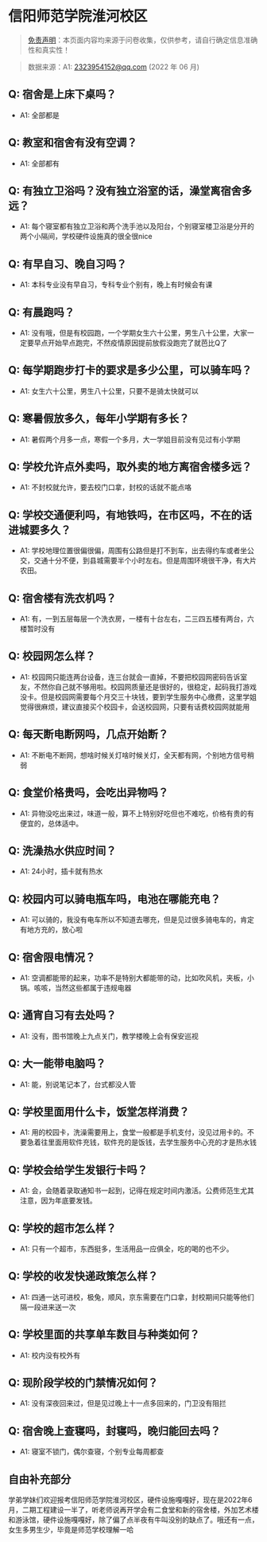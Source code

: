 # 信阳师范学院淮河校区

> [免责声明](https://colleges.chat/#_3)：本页面内容均来源于问卷收集，仅供参考，请自行确定信息准确性和真实性！

> 数据来源：A1: 2323954152@qq.com (2022 年 06 月)

## Q: 宿舍是上床下桌吗？

- A1: 全部都是

## Q: 教室和宿舍有没有空调？

- A1: 全部都有

## Q: 有独立卫浴吗？没有独立浴室的话，澡堂离宿舍多远？

- A1: 每个寝室都有独立卫浴和两个洗手池以及阳台，个别寝室楼卫浴是分开的两个小隔间，学校硬件设施真的很全很nice

## Q: 有早自习、晚自习吗？

- A1: 本科专业没有早自习，专科专业个别有，晚上有时候会有课

## Q: 有晨跑吗？

- A1: 没有哦，但是有校园跑，一个学期女生六十公里，男生八十公里，大家一定要早点开始早点跑完，不然疫情原因提前放假没跑完了就芭比Q了

## Q: 每学期跑步打卡的要求是多少公里，可以骑车吗？

- A1: 女生六十公里，男生八十公里，只要不是骑太快就可以

## Q: 寒暑假放多久，每年小学期有多长？

- A1: 暑假两个月多一点，寒假一个多月，大一学姐目前没有见过有小学期

## Q: 学校允许点外卖吗，取外卖的地方离宿舍楼多远？

- A1: 不封校就允许，要去校门口拿，封校的话就不能点咯

## Q: 学校交通便利吗，有地铁吗，在市区吗，不在的话进城要多久？

- A1: 学校地理位置很偏很偏，周围有公路但是打不到车，出去得约车或者坐公交，交通十分不便，到县城需要半个小时左右。但是周围环境很干净，有大片农田。

## Q: 宿舍楼有洗衣机吗？

- A1: 有，一到五层每层一个洗衣房，一楼有十台左右，二三四五楼有两台，六楼暂时没有

## Q: 校园网怎么样？

- A1: 校园网只能连两台设备，连三台就会一直掉，不要把校园网密码告诉室友，不然你自己就不够用啦。校园网质量还是很好的，很稳定，起码我打游戏没卡。但是校园网需要每个月交三十块钱，要到学生服务中心缴费，这里学姐觉得很麻烦，建议直接买个校园卡，会送校园网，只要有话费校园网就能用

## Q: 每天断电断网吗，几点开始断？

- A1: 不断电不断网，想啥时候关灯啥时候关灯，全天都有网，个别地方信号稍弱

## Q: 食堂价格贵吗，会吃出异物吗？

- A1: 异物没吃出来过，味道一般，算不上特别好吃但也不难吃，价格有贵的有便宜的，总体适中。

## Q: 洗澡热水供应时间？

- A1: 24小时，插卡就有热水

## Q: 校园内可以骑电瓶车吗，电池在哪能充电？

- A1: 可以骑的，我没有电车所以不知道去哪充，但是见过很多骑电车的，肯定有地方充的，放心啦

## Q: 宿舍限电情况？

- A1: 空调都能带的起来，功率不是特别大都能带的动，比如吹风机，夹板，小锅。咳咳，当然这些都属于违规电器

## Q: 通宵自习有去处吗？

- A1: 没有，图书馆晚上九点关门，教学楼晚上会有保安巡视

## Q: 大一能带电脑吗？

- A1: 能，别说笔记本了，台式都没人管

## Q: 学校里面用什么卡，饭堂怎样消费？

- A1: 用的校园卡，洗澡需要用上，食堂一般都是手机支付，没见过用卡的。不要急着往里面用软件充钱，软件充的是饭钱，去学生服务中心充的才是热水钱

## Q: 学校会给学生发银行卡吗？

- A1: 会，会随着录取通知书一起到，记得在规定时间内激活。公费师范生尤其注意，因为年底要发钱。

## Q: 学校的超市怎么样？

- A1: 只有一个超市，东西挺多，生活用品一应俱全，吃的喝的也不少。

## Q: 学校的收发快递政策怎么样？

- A1: 四通一达可进校，极兔，顺风，京东需要在门口拿，封校期间只能等他们隔一段进来送一次

## Q: 学校里面的共享单车数目与种类如何？

- A1: 校内没有校外有

## Q: 现阶段学校的门禁情况如何？

- A1: 没有深夜回来过，但是见过晚上十一点多回来的，门卫没有阻拦

## Q: 宿舍晚上查寝吗，封寝吗，晚归能回去吗？

- A1: 寝室不锁门，偶尔查寝，个别专业每周都查

## 自由补充部分

学弟学妹们欢迎报考信阳师范学院淮河校区，硬件设施嘎嘎好，现在是2022年6月，二期工程建设一半了，听老师说再开学会有二食堂和新的宿舍楼，外加艺术楼和游泳馆，硬件设施嘎嘎好，除了偏了点半夜有牛叫没别的缺点了。哦还有一点，女生多男生少，毕竟是师范学校理解一哈